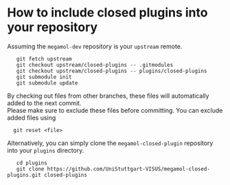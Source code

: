 # How to include closed plugins into your repository
Assuming the `megamol-dev` repository is your `upstream` remote.

```
   git fetch upstream
   git checkout upstream/closed-plugins -- .gitmodules
   git checkout upstream/closed-plugins -- plugins/closed-plugins
   git submodule init
   git submodule update
```
 
 By checking out files from other branches, these files will automatically added to the next commit.  
 Please make sure to exclude these files before committing. You can exclude added files using
 
 ```
   git reset <file>
 ```

Alternatively, you can simply clone the `megamol-closed-plugin` repository into your `plugins` directory.

```
   cd plugins
   git clone https://github.com/UniStuttgart-VISUS/megamol-closed-plugins.git closed-plugins
```
